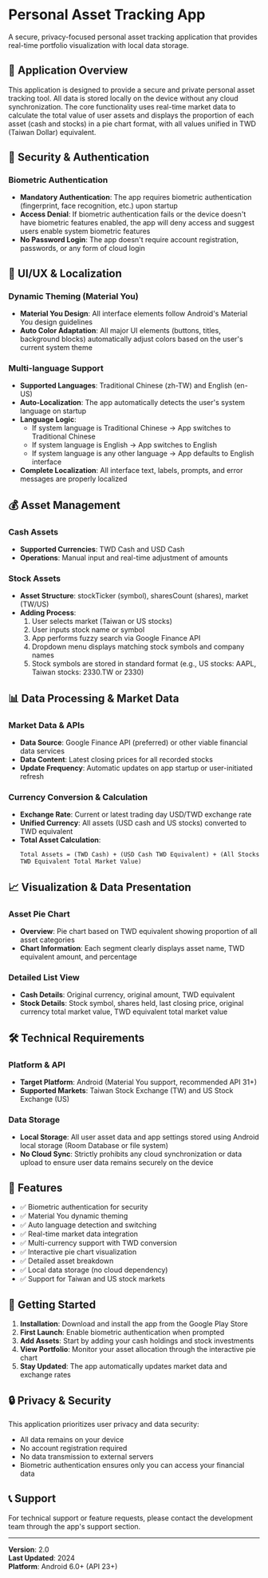 # Personal Asset Tracking App

A secure, privacy-focused personal asset tracking application that provides real-time portfolio visualization with local data storage.

## 🎯 Application Overview

This application is designed to provide a secure and private personal asset tracking tool. All data is stored locally on the device without any cloud synchronization. The core functionality uses real-time market data to calculate the total value of user assets and displays the proportion of each asset (cash and stocks) in a pie chart format, with all values unified in TWD (Taiwan Dollar) equivalent.

## 🔐 Security & Authentication

### Biometric Authentication
- **Mandatory Authentication**: The app requires biometric authentication (fingerprint, face recognition, etc.) upon startup
- **Access Denial**: If biometric authentication fails or the device doesn't have biometric features enabled, the app will deny access and suggest users enable system biometric features
- **No Password Login**: The app doesn't require account registration, passwords, or any form of cloud login

## 🎨 UI/UX & Localization

### Dynamic Theming (Material You)
- **Material You Design**: All interface elements follow Android's Material You design guidelines
- **Auto Color Adaptation**: All major UI elements (buttons, titles, background blocks) automatically adjust colors based on the user's current system theme

### Multi-language Support
- **Supported Languages**: Traditional Chinese (zh-TW) and English (en-US)
- **Auto-Localization**: The app automatically detects the user's system language on startup
- **Language Logic**:
  - If system language is Traditional Chinese → App switches to Traditional Chinese
  - If system language is English → App switches to English  
  - If system language is any other language → App defaults to English interface
- **Complete Localization**: All interface text, labels, prompts, and error messages are properly localized

## 💰 Asset Management

### Cash Assets
- **Supported Currencies**: TWD Cash and USD Cash
- **Operations**: Manual input and real-time adjustment of amounts

### Stock Assets
- **Asset Structure**: stockTicker (symbol), sharesCount (shares), market (TW/US)
- **Adding Process**:
  1. User selects market (Taiwan or US stocks)
  2. User inputs stock name or symbol
  3. App performs fuzzy search via Google Finance API
  4. Dropdown menu displays matching stock symbols and company names
  5. Stock symbols are stored in standard format (e.g., US stocks: AAPL, Taiwan stocks: 2330.TW or 2330)

## 📊 Data Processing & Market Data

### Market Data & APIs
- **Data Source**: Google Finance API (preferred) or other viable financial data services
- **Data Content**: Latest closing prices for all recorded stocks
- **Update Frequency**: Automatic updates on app startup or user-initiated refresh

### Currency Conversion & Calculation
- **Exchange Rate**: Current or latest trading day USD/TWD exchange rate
- **Unified Currency**: All assets (USD cash and US stocks) converted to TWD equivalent
- **Total Asset Calculation**: 
  ```
  Total Assets = (TWD Cash) + (USD Cash TWD Equivalent) + (All Stocks TWD Equivalent Total Market Value)
  ```

## 📈 Visualization & Data Presentation

### Asset Pie Chart
- **Overview**: Pie chart based on TWD equivalent showing proportion of all asset categories
- **Chart Information**: Each segment clearly displays asset name, TWD equivalent amount, and percentage

### Detailed List View
- **Cash Details**: Original currency, original amount, TWD equivalent
- **Stock Details**: Stock symbol, shares held, last closing price, original currency total market value, TWD equivalent total market value

## 🛠 Technical Requirements

### Platform & API
- **Target Platform**: Android (Material You support, recommended API 31+)
- **Supported Markets**: Taiwan Stock Exchange (TW) and US Stock Exchange (US)

### Data Storage
- **Local Storage**: All user asset data and app settings stored using Android local storage (Room Database or file system)
- **No Cloud Sync**: Strictly prohibits any cloud synchronization or data upload to ensure user data remains securely on the device

## 🚀 Features

- ✅ Biometric authentication for security
- ✅ Material You dynamic theming
- ✅ Auto language detection and switching
- ✅ Real-time market data integration
- ✅ Multi-currency support with TWD conversion
- ✅ Interactive pie chart visualization
- ✅ Detailed asset breakdown
- ✅ Local data storage (no cloud dependency)
- ✅ Support for Taiwan and US stock markets

## 📱 Getting Started

1. **Installation**: Download and install the app from the Google Play Store
2. **First Launch**: Enable biometric authentication when prompted
3. **Add Assets**: Start by adding your cash holdings and stock investments
4. **View Portfolio**: Monitor your asset allocation through the interactive pie chart
5. **Stay Updated**: The app automatically updates market data and exchange rates

## 🔒 Privacy & Security

This application prioritizes user privacy and data security:
- All data remains on your device
- No account registration required
- No data transmission to external servers
- Biometric authentication ensures only you can access your financial data

## 📞 Support

For technical support or feature requests, please contact the development team through the app's support section.

---

**Version**: 2.0  
**Last Updated**: 2024  
**Platform**: Android 6.0+ (API 23+)